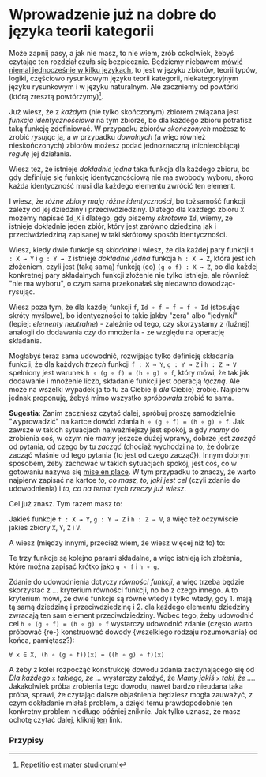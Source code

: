 # Wprowadzenie już na dobre do języka teorii kategorii

Może zapnij pasy, a jak nie masz, to nie wiem, zrób cokolwiek, żebyś czytając ten rozdział czuła się
bezpiecznie. Będziemy niebawem [mówić niemal jednocześnie w kilku
językach](https://www.youtube.com/watch?v=33Raqx9sFbo), to jest w języku zbiorów, teorii typów,
logiki, częściowo rysunkowym języku teorii kategorii, niekategoryjnym języku rysunkowym i w języku
naturalnym. Ale zaczniemy od powtórki (którą zresztą powtórzymy)[^1].

Już wiesz, że z *każdym* (nie tylko skończonym) zbiorem związana jest *funkcja identycznościowa* na
tym zbiorze, bo dla każdego zbioru potrafisz taką funkcję zdefiniować. W przypadku zbiorów
*skończonych* możesz to zrobić *rysując* ją, a w przypadku *dowolnych* (a więc również
nieskończonych) zbiorów możesz podać jednoznaczną (nicnierobiącą) *regułę* jej działania.

Wiesz też, że istnieje *dokładnie jedna* taka funkcja dla każdego zbioru, bo gdy definiuje się
funkcję identycznościową nie ma swobody wyboru, skoro każda identyczność musi dla każdego elementu
zwrócić ten element.

I wiesz, że *różne zbiory mają różne identyczności*, bo tożsamość funkcji zależy od jej dziedziny i
przeciwdziedziny. Dlatego dla każdego zbioru `X` możemy napisać `Id_X` i dlatego, gdy piszemy
*skrótowo* `Id`, wiemy, że istnieje dokładnie jeden zbiór, który jest zarówno dziedziną jak i
przeciwdziedziną zapisanej w taki skrótowy sposób identyczności.

Wiesz, kiedy dwie funkcje są *składalne* i wiesz, że dla każdej pary funkcji `f : X → Y` i `g : Y →
Z` istnieje *dokładnie jedna* funkcja `h : X → Z`, która jest ich złożeniem, czyli jest (taką samą)
funkcją (co) `(g o f) : X → Z`, bo dla każdej konkretnej pary składalnych funkcji złożenie nie tylko
istnieje, ale również "nie ma wyboru", o czym sama przekonałaś się niedawno dowodząc-rysując.

Wiesz poza tym, że dla każdej funkcji `f`, `Id ∘ f = f = f ∘ Id` (stosując skróty myślowe), bo
identyczności to takie jakby "zera" albo "jedynki" (lepiej: *elementy neutralne*) - zależnie od
tego, czy skorzystamy z (luźnej) analogii do dodawania czy do mnożenia - ze względu na operację
składania.

Mogłabyś teraz sama udowodnić, rozwijając tylko definicję składania funkcji, że dla każdych *trzech*
funkcji `f : X → Y`, `g : Y → Z` i `h : Z → V` spełniony jest warunek `h ∘ (g ∘ f) = (h ∘ g) ∘ f`,
który mówi, że tak jak dodawanie i mnożenie liczb, składanie funkcji jest operacją *łączną*. Ale
może na wszelki wypadek ja to tu za Ciebie (i *dla* Ciebie) zrobię. Najpierw jednak proponuję, żebyś
mimo wszystko *spróbowała* zrobić to sama.

**Sugestia**: Zanim zaczniesz czytać dalej, spróbuj proszę samodzielnie "wyprowadzić" na kartce
dowód zdania `h ∘ (g ∘ f) = (h ∘ g) ∘ f`. Jak zawsze w takich sytuacjach najważniejszy jest spokój,
a gdy *mamy* do zrobienia coś, w czym nie *mamy* jeszcze dużej wprawy, dobrze jest *zacząć* od
pytania, od czego by tu *zacząć* (chociaż wychodzi na to, że dobrze zacząć właśnie od tego pytania
\{to jest od czego zacząć\}). Innym dobrym sposobem, żeby zachować w takich sytuacjach spokój, jest
coś, co w gotowaniu nazywa się [mise en place](https://en.wikipedia.org/wiki/Mise_en_place). W tym
przypadku to znaczy, że warto najpierw zapisać na kartce *to, co masz, to, jaki jest cel* (czyli
zdanie do udowodnienia) i *to, co na temat tych rzeczy już wiesz*.

Cel już znasz. Tym razem masz to:

Jakieś funkcje `f : X → Y`, `g : Y → Z` i `h : Z → V`, a więc też oczywiście jakieś zbiory `X`, `Y`,
`Z` i `V`.

A wiesz (między innymi, przecież wiem, że wiesz więcej niż to) to:

Te trzy funkcje są kolejno parami składalne, a więc istnieją ich złożenia, które można zapisać
krótko jako `g ∘ f` i `h ∘ g`.

Zdanie do udowodnienia dotyczy *równości funkcji*, a więc trzeba będzie skorzystać z ... kryterium
równości funkcji, no bo z czego innego. A to kryterium mówi, że dwie funkcje są równe wtedy i tylko
wtedy, gdy 1. mają tą samą dziedzinę i przeciwdziedzinę i 2. dla każdego elementu dziedziny zwracają
ten sam element przeciwdziedziny. Wobec tego, żeby udowodnić cel `h ∘ (g ∘ f) = (h ∘ g) ∘ f`
wystarczy udowodnić zdanie (często warto próbować \{re-\} konstruować dowody \{wszelkiego rodzaju
rozumowania\} od końca, pamiętasz?):

`∀ x ∈ X, (h ∘ (g ∘ f))(x) = ((h ∘ g) ∘ f)(x)`

A żeby z kolei rozpocząć konstrukcję dowodu zdania zaczynającego się od *Dla każdego* `x` *takiego,
że ...*  wystarczy założyć, że *Mamy jakiś* `x` *taki, że ...*. Jakakolwiek próba zrobienia tego
dowodu, nawet bardzo nieudana taka próba, sprawi, że czytając dalsze objaśnienia będziesz mogła
zauważyć, z czym dokładanie miałaś problem, a dzięki temu prawdopodobnie ten konkretny problem
niedługo później zniknie. Jak tylko uznasz, że masz ochotę czytać dalej, kliknij
[ten](Koniunkcja_jako_produkt_kategoryjny2.md) link.

### Przypisy

[^1]: Repetitio est mater studiorum!
